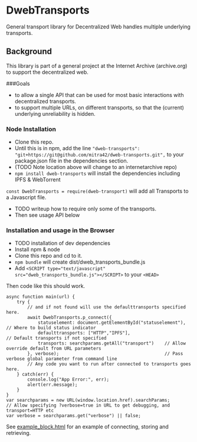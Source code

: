 # DwebTransports
General transport library for Decentralized Web handles multiple underlying transports.

## Background
This library is part of a general project at the Internet Archive (archive.org) 
to support the decentralized web.  

###Goals
* to allow a single API that can be used for most basic interactions with 
decentralized transports. 
* to support multiple URLs, on different transports, so that the (current) underlying unreliability
 is hidden. 

### Node Installation
* Clone this repo. 
* Until this is in npm, add the line
`"dweb-transports": "git+https://git@github.com/mitra42/dweb-transports.git",`
to your package.json file in the dependencies section. 
* (TODO Note location above will change to an internetarchive repo)
* `npm install dweb-transports`  will install the dependencies including IPFS & WebTorrent

`const DwebTransports = require(dweb-transport)` will add all Transports to a Javascript file.
* TODO writeup how to require only some of the transports.
* Then see usage API below

### Installation and usage in the Browser
* TODO installation of dev dependencies
* Install npm & node
* Clone this repo and cd to it.
* `npm bundle` will create dist/dweb_transports_bundle.js
* Add `<SCRIPT type="text/javascript" src="dweb_transports_bundle.js"></SCRIPT>` to your `<HEAD>`

Then code like this should work. 

```
async function main(url) {
    try {
        // and if not found will use the defaulttransports specified here.
        await DwebTransports.p_connect({
            statuselement: document.getElementById("statuselement"),    // Where to build status indicator
            defaulttransports: ["HTTP","IPFS"],                         // Default transports if not specified
            transports: searchparams.getAll("transport")    // Allow override default from URL parameters
        }, verbose);                                        // Pass verbose global parameter from command line
        // Any code you want to run after connected to transports goes here.
    } catch(err) {
        console.log("App Error:", err);
        alert(err.message);
    }
}
var searchparams = new URL(window.location.href).searchParams;
// Allow specifying ?verbose=true in URL to get debugging, and transport=HTTP etc
var verbose = searchparams.get("verbose") || false;
```

See [example_block.html](./example_block.html) for an example of connecting, storing and retrieving.


